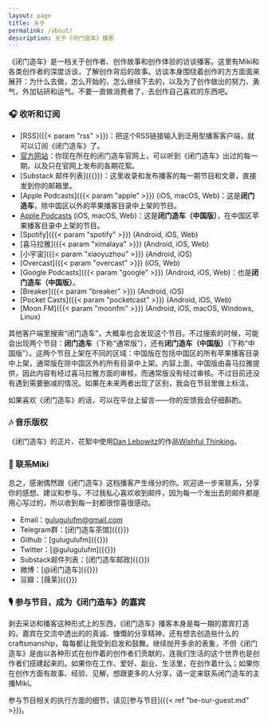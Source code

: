 ```yaml
---
layout: page
title: 关于
permalink: /about/
description: 关于《闭门造车》播客
---
```


《闭门造车》是一档关于创作者、创作故事和创作体验的访谈播客。这里有Miki和各类创作者的深度访谈，了解创作背后的故事。访谈本身围绕着创作的方方面面来展开：为什么去做，怎么开始的，怎么继续下去的，以及为了创作做出的努力、勇气，外加钻研和运气。不要一直做消费者了，去创作自己喜欢的东西吧。

### 🎧 收听和订阅
- [RSS]({{< param "rss" >}})：把这个RSS链接输入到泛用型播客客户端，就可以订阅《闭门造车》了。
- [官方网站](gulugulufm.github.com)：你现在所在的闭门造车官网上，可以听到《闭门造车》出过的每一期，以及只在官网上发布的各期花絮。
- [Substack 邮件列表]({{<param substack>}})：这里收录和发布播客的每一期节目和文章，直接发到你的邮箱里。
- [Apple Podcasts]({{< param "apple" >}}) (iOS, macOS, Web)：这是**闭门造车**，除中国区以外的苹果播客目录中上架的节目。
- [Apple Podcasts](https://podcasts.apple.com/us/podcast/%E9%97%AD%E9%97%A8%E9%80%A0%E8%BD%A6-%E4%B8%AD%E5%9B%BD%E7%89%88/id1525544698) (iOS, macOS, Web)：这是**闭门造车（中国版）**，在中国区苹果播客目录中上架的节目。
- [Spotify]({{< param "spotify" >}}) (Android, iOS, Web)
- [喜马拉雅]({{< param "ximalaya" >}}) (Android, iOS, Web)
- [小宇宙]({{< param "xiaoyuzhou" >}}) (Android, iOS)
- [Overcast]({{< param "overcast" >}}) (iOS, Web)
- [Google Podcasts]({{< param "google" >}}) (Android, iOS, Web)：也是**闭门造车（中国版）**。
- [Breaker]({{< param "breaker" >}}) (Android, iOS)
- [Pocket Casts]({{< param "pocketcast" >}}) (Android, iOS, Web)
- [Moon FM]({{< param "moonfm" >}}) (Android, iOS, macOS, Windows, Linux)

其他客户端里搜索“闭门造车”，大概率也会发现这个节目。不过搜索的时候，可能会出现两个节目：**闭门造车**（下称“通常版”），还有**闭门造车（中国版）**（下称“中国版”）。这两个节目上架在不同的区域：中国版在包括中国区的所有苹果播客目录中上架，通常版在除中国区外的所有目录中上架。内容上面，中国版由喜马拉雅提供，因此内容有经过喜马拉雅方面的审核，而通常版没有经过审核。不过目前还没有遇到需要删减的情况。如果在未来两者出现了区别，我会在节目里做上标注。

如果喜欢《闭门造车》的话，可以在平台上留言——你的反馈我会仔细斟酌。

### 🎶 音乐版权
《闭门造车》的正片、花絮中使用[Dan Lebowitz](https://www.lebomusic.com/)的作品[Wishful Thinking](https://www.youtube.com/watch?v=KQhhe_xDEuM)。

### 👋 联系Miki

总之，感谢偶然跟《闭门造车》这档播客产生缘分的你。欢迎进一步来联系，分享你的感想、建议和参与。不过我私心喜欢收到邮件，因为每一个发出去的邮件都是用心写过的，所以收到每一封都很惊喜很感动。

- Email：[gulugulufm@gmail.com](mailto:gulugulufm@gmail.com)
- Telegram群：[闭门造车茶馆]({{<param telegram>}})
- Github：[gulugulufm]({{<param github>}})
- Twitter：[@gulugulufm]({{<param twitter>}})
- Substack邮件列表：[闭门造车邮政]({{<param substack>}})
- 微博：[@闭门造车]({{<param weibo>}})
- 豆瓣：[薇莱]({{<param douban>}})

### 🎙️ 参与节目，成为《闭门造车》的嘉宾
剥去采访和播客这种形式上的东西，《闭门造车》播客本身是每一期的嘉宾打造的。嘉宾在交流中透出的的真诚、慷慨的分享精神，还有想去创造些什么的craftsmanship，每每都让我受到启发和鼓舞。继续抛开多余的表象，不但《闭门造车》是由以各种形式在创作着的创作者们贡献的，连我们生活的这个世界也是创作者们搭建起来的。如果你在工作、爱好、副业、生活里，在创作着什么；如果你在创作方面有故事、经验、见解，想跟更多的人分享，请一定来联系闭门造车的主播Miki。

参与节目相关的执行方面的细节，请见[参与节目]({{< ref "be-our-guest.md" >}})。
